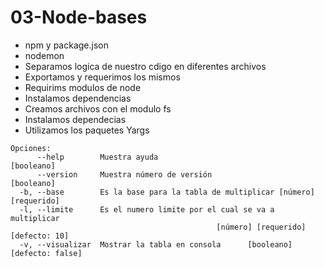 # 03-Node-bases
* npm y package.json
* nodemon
* Separamos logica de nuestro cdigo en diferentes archivos
* Exportamos y requerimos los mismos
* Requirims modulos de node 
* Instalamos dependencias
* Creamos archivos con el modulo fs
* Instalamos dependecias
* Utilizamos los paquetes Yargs

```
Opciones:
      --help        Muestra ayuda                                     [booleano]
      --version     Muestra número de versión                         [booleano]
  -b, --base        Es la base para la tabla de multiplicar [número] [requerido]
  -l, --limite      Es el numero limite por el cual se va a multiplicar
                                              [número] [requerido] [defecto: 10]
  -v, --visualizar  Mostrar la tabla en consola      [booleano] [defecto: false]

```